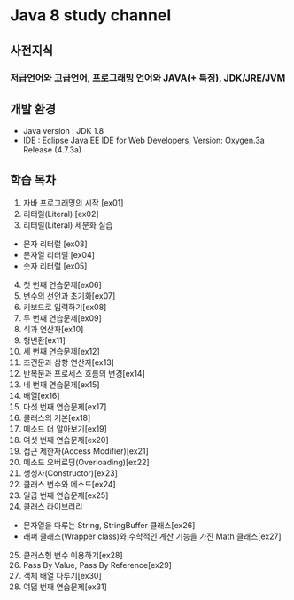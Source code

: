 # Java 8 study channel
## 사전지식
### 저급언어와 고급언어, 프로그래밍 언어와 JAVA(+ 특징), JDK/JRE/JVM
## 개발 환경
* Java version : JDK 1.8
* IDE : Eclipse Java EE IDE for Web Developers, Version: Oxygen.3a Release (4.7.3a)
## 학습 목차
1. 자바 프로그래밍의 시작 [ex01]
2. 리터럴(Literal) [ex02]
3. 리터럴(Literal) 세분화 실습
  - 문자 리터럴 [ex03]
  - 문자열 리터럴 [ex04]
  - 숫자 리터럴 [ex05]
4. 첫 번째 연습문제[ex06]
5. 변수의 선언과 초기화[ex07]
6. 키보드로 입력하기[ex08]
7. 두 번째 연습문제[ex09]
8. 식과 연산자[ex10]
9. 형변환[ex11]
10. 세 번째 연습문제[ex12]
11. 조건문과 삼항 연산자[ex13]
12. 반복문과 프로세스 흐름의 변경[ex14]
13. 네 번째 연습문제[ex15]
14. 배열[ex16]
15. 다섯 번째 연습문제[ex17]
16. 클래스의 기본[ex18]
17. 메소드 더 알아보기[ex19]
18. 여섯 번째 연습문제[ex20]
19. 접근 제한자(Access Modifier)[ex21]
20. 메소드 오버로딩(Overloading)[ex22]
21. 생성자(Constructor)[ex23]
22. 클래스 변수와 메소드[ex24]
23. 일곱 번째 연습문제[ex25]
24. 클래스 라이브러리
 - 문자열을 다루는 String, StringBuffer 클래스[ex26]
 - 래퍼 클래스(Wrapper class)와 수학적인 계산 기능을 가진 Math 클래스[ex27]
25. 클래스형 변수 이용하기[ex28]
26. Pass By Value, Pass By Reference[ex29]
27. 객체 배열 다루기[ex30]
28. 여덟 번째 연습문제[ex31]
